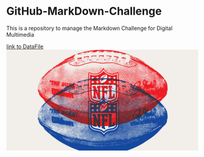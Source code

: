 # GitHub-MarkDown-Challenge
This is a repository to manage the Markdown Challenge for Digital Multimedia

[link to DataFile](DataFile.md)
<br>
![alt text](https://github.com/comptonk15/GitHub-MarkDown-Challenge/blob/master/02MagNFL-1-facebookJumbo-v4.jpg)